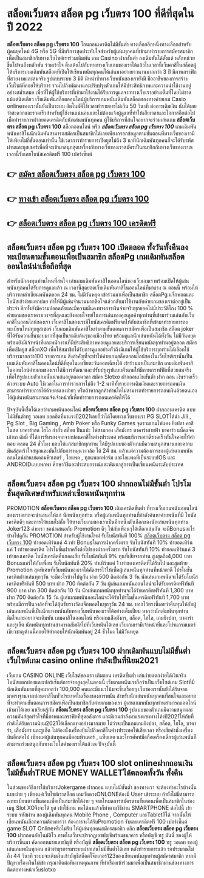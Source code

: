 # สล็อตเว็บตรง สล็อต pg เว็บตรง 100  ที่ดีที่สุดในปี 2022

**สล็อตเว็บตรง สล็อต pg เว็บตรง 100** โอนถอนเครดิตไม่มีขั้นต่ำ  ทางเลือกอีกหนึ่งทางเลือกสำหรับผู้คนยุคใหม่ 4G หรือ 5G ที่มีบริการสุดประทับใจสำหรับผู้เล่นทุกคนที่เข้ามาทำรายการสมัครสมาชิกเพื่อเป็นสมาชิกกับทางเว็บไซต์เราร่วมเดิมพัน เกม Casino  ฝากขั้นต่ำ ลงเดิมพันได้ตั้งแต่ หลักหน่วยขึ้นไปจนถึงหลักพัน ร่วมเร้าใจ ตื่นเต้นไปกับทางทางเว็บเกมของเราได้แล้วในเวลานี้เว็บคาสิโนสล็อตผู้ให้บริการเกมเดิมพันสล็อตที่เปิดให้เซียนพนันทุกคนได้เล่นมาอย่างยาวนานมากกว่า 3 ปี มีภาพกราฟิกที่สวยงามและสมจริง รูปแบบระบบ 3 มิติ
มิหนำซ้ำทางเว็บพนันของเรายังมี มืออาชีพของการสร้างเว็บไซต์ที่คอยให้บริการ  รวมไปถึงพัฒนาและปรับปรุงตัวเกมให้มีประสิทธิภาพและความน่าใช้งานอยู่อย่างสม่ำเสมอ เพื่อที่ให้ผู้ใช้บริการที่เข้ามาใช้งานได้รับการดูแลจากทางเว็บเราอย่างเต็มที่โดยไม่ขาดแม้แต่นิดเดียว เว็บเดิมพันสล็อตออนไลน์ผู้บริการเกมพนันเดิมพันสล็อตของทางค่ายเกม Casio onlineของเรานั้นยังเป็นระบบ อัตโนมัติใช้เวลาทำรายการไม่เกิน 50 วินาที ต่อการเติมเงิน นับได้เลยว่าสะดวกและรวดเร็วสำหรับผู้ใช้งานแน่นอนและไม่ต้องแจ้งผู้ดูแลที่ทำให้เสียเวลาและโอกาสอีกต่อไปเมื่อทำรายการฝากยอดเครดิตกับนักเล่นพนันทุกคน
ผู้ใช้บริการที่สนใจอยากจะร่วมเล่นเกม **สล็อตเว็บตรง สล็อต pg เว็บตรง 100** สล็อตออนไลน์ หรือ ***สล็อตเว็บตรง สล็อต pg เว็บตรง 100*** เกมเดิมพันพนันคาสิโนนักเดิมพันสามารถสมัครเป็นสมาชิกได้เลยเพียงกรอกข้อมูลตามขั้นตอนที่ทางเว็บของเรามีให้เพียงไม่กี่ขั้นตอนเท่านั้น ใช้เวลาการทำรายการเปิดยูสไม่ถึง 3 นาทีนักเดิมพันทุกคนก็จะได้รับรหัสผ่านและยูสเซอร์เพื่อที่จะเข้ามาสนุกสุดเหวี่ยงกับทางเว็บของเราสมัครเป็นสมาชิกกับทางเว็บของเราณ เวลานี้รับเลยโบนัสเครดิตฟรี 100 เปอร์เซ็นต์

## 👉 [สมัคร สล็อตเว็บตรง สล็อต pg เว็บตรง 100](https://archa888.com/)
## 👉 [ทางเข้า สล็อตเว็บตรง สล็อต pg เว็บตรง 100](https://archa888.com/)
## 👉 [สล็อตเว็บตรง สล็อต pg เว็บตรง 100 เครดิตฟรี](https://archa888.com/)

## สล็อตเว็บตรง สล็อต pg เว็บตรง 100 เปิดตลอด ทั้งวันทั้งคืนลงทะเบียนตามขั้นตอนเพื่อเป็นสมาชิก สล็อตPg เกมเดิมพันสล็อตออนไลน์น่าเชื่อถือที่สุด

สำหรับนักลงทุนท่านไหนที่สนใจ เล่นเกมเดิมพันคาสิโนออนไลน์ของเว็บเกมเราพร้อมเปิดให้ผู้เล่นพนันทุกคนได้รับการดูแลแล้ว ณ เวลานี้สุดยอดเว็บเดิมพันคาสิโนออนไลน์ที่มาแรง ณ ตอนนี้ พร้อมให้บริการเหล่าเซียนพนันตลอด 24 ชม. ไม่มีวันหยุด เข้าร่วมมาเพื่อเป็นสมาชิก สล็อตPg แจ็กพอตและโบนัสเข้าง่ายแตกบ่อย ทำให้มีผู้เล่นจำนวนมากติดใจแล้วกลับมาใช้งานกับค่ายเกมของเราต่ออยู่เป็นประจำ อีกทั้งยังมีความปลอดภัยและมีความมั่นคงทางการเงินจ่ายจริงทุกยอดไม่มีประวัติโกง 100 % ค่ายเกมของเราควบวงจรที่สุดและยังตอบโจทย์ในการเล่นของคุณลูกค้าทุกท่านที่เข้ามาร่วมเล่นกับเว็บคาสิโนออนไลน์ของเรา
เว็บคาสิโนของเรามีโบนัสเครดิตฟรีแจกให้กับสมาชิกที่เข้ามาทำรายการลงทะเบียนใหม่ทุกยูสเซอร์ เว็บเกมเดิมพันคาสิโนทำตามขั้นตอนการสมัครเพื่อเป็นสมาชิก สล็อต joker ที่ได้รับความชื่นชอบมากที่สุดเป็นระดับต้นๆของเมืองไทย พร้อมดูแลนักเล่นพนันได้ทั้งวัน ไม่มีวันหยุดพร้อมยังมีเจ้าหน้าที่และพนักงานที่มีประสิทธิภาพคอยดูแลและบริการเซียนพนันทุกท่านอยู่ตลอด สมัครเพื่อเปิดยูส สล็อตXO เพื่อให้สมาชิกได้รับการดูแลอย่างทั่วถึงมีเกมให้ผู้ใช้บริการทุกท่านได้เลือกใช้บริการมากกว่า100 รายการเกม
สิ่งสำคัญที่จะทำให้ค่ายเกมสล็อตออนไลน์ของในเว็บไซต์เรานั้นเป็นเกมเดิมพันคาสิโนออนไลน์ที่ดีที่สุดในเอเชียตะวันออกเฉียงใต้ เข้าร่วมมาเป็นสมาชิก  เกมเดิมพันคาสิโนออนไลน์ค่ายเกมของเราได้มีการพัฒนาและปรับปรุงรูปแบบตัวเกมให้มีภาพกราฟฟิกที่สวยสมจริงเพื่อให้รูปแบบตัวเกมนั้นน่าเล่นอยู่ตลอดเวลา สมัคร Slotxo ฝากถอนเงินขั้นต่ำ ฝาก ถอน เงินรวดเร็วด้วยระบบ Auto ใช้เวลาในการทำรายการไม่ถึง 1-2 นาทีทั้งรายการเติมเงินและรายการถอนเงินสามารถทำรายการได้ด้วยตนเองง่ายๆ หรือถ้าหากลูกค้าท่านใดไม่สามารถทำรายการถอนเงินด้วยตนเองได้ผู้เล่นพนันสามารถแจ้งเจ้าหน้าที่เพื่อทำรายการถอนเครดิตให้ได้

ปัจจุบันนี้เชื่อได้เลยว่าเกมพนันออนไลน์ **สล็อตเว็บตรง สล็อต pg เว็บตรง 100** ฝากถอนเครดิต แบบไม่มีขั้นต่ำทรู วอเลท ยอดฮิตที่มาแรงปี2021เลยก็ว่าได้โดยทางเว็บของเรา  PG SLOTได้นำ  Jili , Pg Slot , Big Gaming , Amb Poker หรือ Funky Games จุดรวมเกมไพ่แคง  ยิงปลา คาสิโนสด บาคาร่าสด ไฮโล กำถั่ว สล็อต ปั่นแปะ ไพ่สามกอง เสือมังกร บาคาร่าสายฟ้า บาคาร่า แบ็คแจ๊ค เก้าเก ดัมมี่ ที่ได้การรับรองจากจากบ่อนคาสิโนต่างประเทศ พร้อมบริการอย่าดีรวดเร็วทันใจคอยให้คำตอบ ตลอด 24 ชั่วโมง มอบให้แก่สมาชิกทุกท่าน ได้มีรูปแบบของตัวเกมมีความสนุกสนานและความมันส์สุดเร้าใจสนุกและมันไปกับการหมุนวงวล้อ ได้ 24 ชม. แล้วแต่ความต้องการของผู้เล่นเกมพนันออนไลน์ผ่านบนคอมพิวเตอร์ , ไอแพด , ทุกแพลตฟอร์ม และไอแพดที่เป็นระบบIOS และ ANDROIDแบบพกพา ศึกษาวิธีและประสบการณ์และพัฒนาสู่การเป็นเซียนพนันระดับประเทศ

## สล็อตเว็บตรง สล็อต pg เว็บตรง 100 ฝากถอนไม่มีขั้นต่ำ โปรโมชั่นสุดพิเศษสำหรับเหล่าเซียนพนันทุกท่าน

 PROMOTION  **สล็อตเว็บตรง สล็อต pg เว็บตรง 100** เติมเครดิตขั้นต่ำ ที่ทางเว็บเกมพนันออนไลน์ของเราอยากจะนำเสนอให้แก่  นักพนันทุกท่าน หรือผู้เล่นพนันทุกท่านที่กำลังค้นหาค่ายพนันที่มี โบนัสเครดิตดีๆ และการให้แบบไม่กั๊ก ให้ทางเว็บเกมของเราเป็นอีกหนึ่งตัวเลือกของนักเล่นพนันทุกท่าน Joker123 ค่ายเรา ขอนำเสนอกับ Promotion ดีๆ ให้กับเพื่อนๆได้เลือกเล่นกัน จะมีBonusอะไรบ้างไปดูกัน
 PROMOTION สำหรับผู้ใช้งานใหม่ รับโบนัสทันที 100% [สล็อตเว็บตรง สล็อต pg เว็บตรง 100](https://archa888.com/) ทำยอดเทิร์นแค่ 4 เท่า
Bonusในการฝากครั้งแรก รับโบนัสทันที 10% ทำยอดเทิร์นแค่ 1 เท่าของเครดิต
โปรโมชั่นฝากครั้งต่อไปของฝากครั้งแรก รับโบนัสทันที 10% ทำยอดเทิร์นแค่ 3 เท่าของเครดิต
โบนัสเครดิตคืนยอดเสีย รับโบนัสทันที 9% ทุนที่เสียจากท่าน สูงสุดถึง4,000 บาท
Bonusแชร์ให้กับเพื่อน รับโบนัสทันที 20% ทำเทิร์นแค่ 1 เท่าของเครดิตที่ได้รับไป
และสุดท้าย Promotion สุดพิเศษที่เว็บพนันของเราได้คัดสรรไว้ให้เพื่อผู้เล่นพนันทุกท่านที่หน้าตาดี โปรโมชั่นเครดิตฝากเล่นทุกๆวัน จะมีอะไรบ้างไปดูกัน
ฝาก 500 ติดต่อกัน 3 วัน นักเล่นเกมพนันจะได้รับโบนัสเครดิตฟรีทันที 500 บาท
ฝาก 700 ติดต่อกัน 7 วัน ผู้เล่นเกมพนันออนไลน์จะได้รับเครดิตฟรีทันที 900 บาท
ฝาก 300 ติดต่อกัน 10 วัน นักเล่นเกมพนันทุกท่านจะได้รับเครดิตฟรีทันที 1,300 บาท
ฝาก 700 ติดต่อกัน 15 วัน ผู้เล่นเกมพนันออนไลน์จะได้รับโปรโมชั่นเครดิตฟรีทันที 1,700 บาท
พร้อมมีการปั่นวงล้อที่จะได้ลุ้นรับรางวัลแจ็กพอตในทุกๆวัน 24 ชม. บอกไว้ตรงนี้เลยว่าคืนทุนให้กับผู้เล่นเกมพนันที่เป็นนักแทงพนันกับทางเว็บพนันของเราได้อย่างเต็มเปี่ยม หากว่านักเดิมพันทุกท่านติดใจและอยากจะเดิมพัน เกมคาสิโนออนไลน์ หรือเกมเสือมังกร, สล็อต, ไฮโล, เกมยิงปลา, บาคาร่า และรูเล็ต นักพนันทุกท่านสามารถสัมผัสไปที่เว็บพนันได้เลย เว็บเกมเรามีเจ้าหน้าที่และโปรแกรมเมอร์เชี่ยวชาญด้านนี้คอยให้คำตอบให้นักเดิมพันอยู่ 24 ชั่วโมง ไม่มีวันหยุด

## สล็อตเว็บตรง สล็อต pg เว็บตรง 100 ฝากเดิมพันแบบไม่มีขั้นต่ำ  เว็บไซต์เกม casino online กำลังเป็นที่นิยม2021

เว็บเกม CASINO ONLINE เว็บไซต์ของเรา เติมถอน เครดิตขั้นต่ำ เล่นง่ายแตกง่ายได้เงินจริง โบนัสแตกบ่อยและเปอร์เซ็นต์การจ่ายสูงสุดในตอนนี้ เว็บเกมพนันเราถือว่าเป็น เว็บไซต์เกม Slotที่มีนักเดิมพันมากที่สุดมากกว่า 100,000 คนและมีแนวโน้มจะขึ้นเรื่อยๆ เว็บของเรานั้นยังได้รับจากมาตราฐานจากบ่อนคาสิโนทั่วประเทศในเรื่องของการพนัน สำหรับนักเล่นพนันทุกคนที่สนใจและอยากที่จะทำตามขั้นตอนการสมัครเพื่อเป็นสมาชิกกับค่ายเกมของเรา ผู้เล่นเกมพนันทุกท่านสามารถแอดไลน์เข้ามาได้เลย
	มาเรียนรู้กับ **สล็อตเว็บตรง สล็อต pg เว็บตรง 100** รูปแบบของตัวเกมมีความสนุกและความมันส์สุดเร้าใจที่มีภาพและกราฟิกที่สุดอลังการ และมีเกมกำลังมาแรงแซงทางโค้งปี2021ให้กับที่กำลังได้รับความนิยม2021ได้เลือกแทงอย่างมากมาย  ไม่ว่าจะเป็นเกมเกมยิงปลา, สล็อต, ไฮโล, บาคาร่า, เสือมังกร และรูเล็ต ไม่ต้องนั่งเครื่องบินไปถึงคาสิโนต่างประเทศให้เสียเวลา หรือเสียค่านั่งเครื่องบินอีกต่อไป เพียงแค่ผู้เล่นทุกคนมีคอมพิวเตอร์ , แท็บเลต และโทรศัพท์มือถือเครื่องเดียวผู้เล่นพนันก็สามารถร่วมสนุกกับทางเว็บไซต์ของเราได้แล้วณ ปัจจุบันนี้

## สล็อตเว็บตรง สล็อต pg เว็บตรง 100 slot onlineฝากถอนเงินไม่มีขั้นต่ำTRUE MONEY WALLETได้ตลอดทั้งวัน ทั้งคืน

ในส่วนของวิธีการใช้บริการJokergame ฝากถอน แบบไม่มีขั้นต่ำ ของทางเรา จะต้องทำอะไรบ้างนั้น แบบง่าย ๆ เพียงแค่เว็บไซต์เราสล็อต เกมวัดดวงONLONEต้องมี User เข้าระบบ ถ้ายังไม่มีสามารถลงทะเบียนตามขั้นตอนเพื่อเป็นสมาชิกได้ง่าย ๆ จากโหมดการสมัครตามขั้นตอนเพื่อเป็นสมาชิกในช่อง เมนู Slot XOจึงจะได้ ยูส เข้าใช้งาน พอได้มาแล้วก็ทำตามวิธีผ่าน SMARTPHONE ต่อไปนี้
เข้าระบบ รหัสผ่าน  ของผู้เดิมพันทุกคน Mobile Phone , Computer และTabletก็ได้
จากนั้นให้เซียนพนันเลือกความต้องการว่า ต้องการจะได้รับPromotion รับเลยเครดิตฟรี 100 เปอร์เซ็นต์ game SLOT Onlineหรือไม่รับ
ให้ผู้เล่นทุกคนสมัครสมาชิก คลิก **สล็อตเว็บตรง สล็อต pg เว็บตรง 100** ฝากถอนอัตโนมัติไว ภาพในเว็บจะปรากฏเลขบัญชีพร้อมธนาคาร หรือบัญชี ทรู มันนี่ ของผู้ให้บริการขึ้นมา
คัดลอกหมายเลขบัญชี หรือบัญชี **สล็อตเว็บตรง สล็อต pg เว็บตรง 100** ทรู วอเลท ของผู้เล่นเกมพนันทุกคน แล้วทำธุรกรรมระบบฝากเล่นไม่มีขั้นต่ำได้เลย
หลังทำรายการแล้ว รอประมาณไม่ถึง 44 วินาที ระบบจะเติมเงินเข้าบัญชีสล็อตโจ๊กเกอร์123ของเซียนพนันทุกท่านผู้สมัครสมาชิก
หากมีปัญหาเรื่องเงินไม่เข้า กรุณาติดต่อทีมงานคุณภาพ ที่ทำเรื่องเข้าร่วมมาเพื่อเป็นสมาชิกผ่านช่องทางการติดต่อทางหน้าเว็บslotxo


